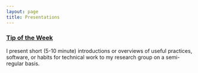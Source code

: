 ```yaml
---
layout: page
title: Presentations
---
```


### [Tip of the Week](/present/tips/)

I present short (5-10 minute) introductions or overviews of useful practices, software, or habits for technical work to my research group on a semi-regular basis.
